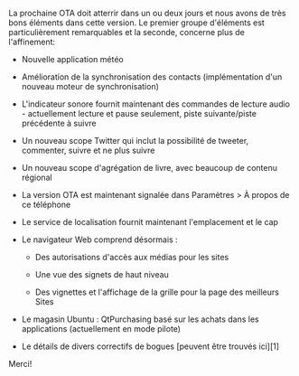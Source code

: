 




La prochaine OTA doit atterrir dans un ou deux jours et nous avons de très bons éléments dans cette version. Le premier groupe d'éléments est particulièrement remarquables et la seconde, concerne plus de l'affinement:

- Nouvelle application météo

- Amélioration de la synchronisation des contacts (implémentation d'un nouveau moteur de synchronisation)

- L'indicateur sonore fournit maintenant des commandes de lecture audio - actuellement lecture et pause seulement, piste suivante/piste précédente à suivre

- Un nouveau scope Twitter qui inclut la possibilité de tweeter, commenter, suivre et ne plus suivre

- Un nouveau scope d'agrégation de livre, avec beaucoup de contenu régional




- La version OTA est maintenant signalée dans Paramètres > À propos de ce téléphone

- Le service de localisation fournit maintenant l'emplacement et le cap

- Le navigateur Web comprend désormais :

  - Des autorisations d'accès aux médias pour les sites

  - Une vue des signets de haut niveau
  
  - Des vignettes et l'affichage de la grille pour la page des meilleurs Sites
  
- Le magasin Ubuntu : QtPurchasing basé sur les achats dans les applications (actuellement en mode pilote)

- Le détails de divers correctifs de bogues [peuvent être trouvés ici][1]

Merci!
